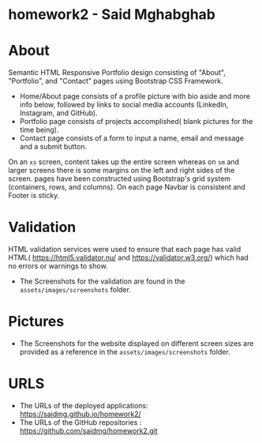 # homework2 - Said Mghabghab


# About
Semantic HTML Responsive Portfolio design consisting of  "About", "Portfolio", and "Contact" pages using  Bootstrap CSS Framework.
* Home/About page consists of a profile picture with bio aside and more info below, followed by links to social media accounts
   (LinkedIn, Instagram, and GitHub).
* Portfolio page consists of projects accomplished( blank pictures for the time being).
* Contact page consists of a form to input a name, email and message and a submit button.

On an `xs` screen, content takes up the entire screen whereas on `sm` and larger screens there is some margins on the left and right sides of the screen.
pages have been constructed using Bootstrap's grid system (containers, rows, and columns).
On each page Navbar is consistent and Footer is sticky.




# Validation
HTML validation services were used to ensure that each page has valid HTML( https://html5.validator.nu/ and https://validator.w3.org/)
which had no errors or warnings to show.
* The Screenshots for the validation are found in the `assets/images/screenshots` folder.


# Pictures
* The Screenshots for the website displayed on different screen sizes are provided as a reference in the `assets/images/screenshots` folder.


# URLS
* The URLs of the deployed applications:  https://saidmg.github.io/homework2/
* The URLs of the GitHub repositories  :  https://github.com/saidmg/homework2.git
